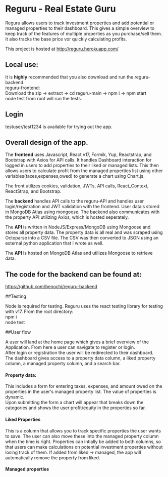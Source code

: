 # Reguru - Real Estate Guru

Reguru allows users to track investment properties and add potential or managed properties to their dashboard.  This gives a simple overview to keep track of the features of multiple properties as you purchase/sell them.  It also tracks the base price vor quickly calculating profits. 

This project is hosted at http://reguru.herokuapp.com/

## Local use:
It is **highly** recommended that you also download and run the reguru-backend.  
reguru-frontend:  
Download the zip -> extract -> cd reguru-main -> npm i -> npm start  
node test from root will run the tests.  

## Login

testuser/test1234 is available for trying out the app. 

## Overall design of the app.

The **frontend** uses Javascript, React v17, Formik, Yup, Reactstrap, and Bootstrap with Axios for API calls.   It handles Dashboard interaction for logged in users to add  properties to their liked or managed lists.  This then allows users to calculate profit from the managed properties list using other variables(taxes,expenses,owed) to generate a chart using Chart.js.  

The front utilizes cookies, validation, JWTs, API calls, React_Context, ReactStrap, and Bootstrap.  

The **backend** handles API calls to the reguru-API and handles user login/registration and JWT validation with the frontend.  User datais stored in MongoDB Atlas using mongoose.  The backend also communicates with the property API utilizing Axios, which is hosted seperately.   

The **API** is written in NodeJS/Express/MongoDB using Mongoose and stores all property data.  The property data is all real and was scraped using Octoparse into a CSV file.  The CSV was then converted to JSON using an external python application that I wrote as well. 

The **API** is hosted on MongoDB Atlas and utilizes Mongoose to retrieve data.   


## The code for the backend can be found at:

https://github.com/benochi/reguru-backend

##Testing

Node is required for testing.
Reguru uses the react testing library for testing with v17.  From the root directory:  
npm i  
node test

##User flow

A user will land at the home page which gives a brief overview of the Application. 
From here a user can navigate to register or login.  
After login or registration the user will be redirected to their dashboard.  
The dashboard gives access to a property data column, a liked property column, a managed property column, and a search bar.
#### Property data:
This includes a form for entering taxes, expenses, and amount owed on the properties in the user's managed property list.  The value of properties is dynamic.  
Upon submitting the form a chart will appear that breaks down the categories and shows the user profit/equity in the properties so far.  
  
#### Liked Properties
This is a column that allows you to track specific properties the user wants to save.  The user can also move these into the managed property column when the time is right. Properties can intially be added to both columns, so that users can make calculations on potential investment properties without losing track of them. If added from liked -> managed, the app will automatically remove the property from liked.

#### Managed properties
